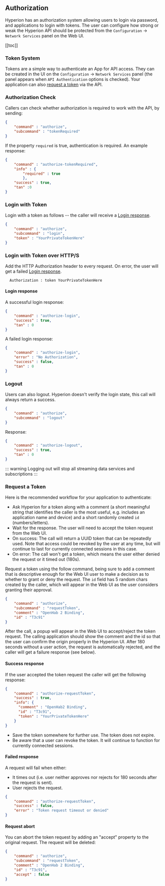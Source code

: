 ## Authorization
Hyperion has an authorization system allowing users to login via password, and
applications to login with tokens. The user can configure how strong or weak the Hyperion API
should be protected from the `Configuration` -> `Network Services` panel on the Web UI.

[[toc]]

### Token System
Tokens are a simple way to authenticate an App for API access. They can be created in
the UI on the `Configuration` -> `Network Services` panel (the panel appears when `API
Authentication` options is checked). Your application can also [request a
token](#request-a-token) via the API.

### Authorization Check

Callers can check whether authorization is required to work with the API, by sending:
``` json
{
    "command" : "authorize",
    "subcommand" : "tokenRequired"
}
```
If the property `required` is true, authentication is required. An example response:
``` json
{
    "command" : "authorize-tokenRequired",
    "info" : {
        "required" : true
        },
    "success" : true,
    "tan" :0
}
```

### Login with Token
Login with a token as follows -- the caller will receive a [Login response](#login-response).
``` json
{
    "command" : "authorize",
    "subcommand" : "login",
    "token" : "YourPrivateTokenHere"
}
```

### Login with Token over HTTP/S
Add the HTTP Authorization header to every request. On error, the user will get a failed [Login response](#login-response).
``` http
  Authorization : token YourPrivateTokenHere
```

#### Login response
A successful login response:
``` json
{
    "command" : "authorize-login",
    "success" : true,
    "tan" : 0
}
```

A failed login response:
``` json
{
    "command" : "authorize-login",
    "error" : "No Authorization",
    "success" : false,
    "tan" : 0
}
```

### Logout
Users can also logout. Hyperion doesn't verify the login state, this call will always
return a success.

``` json
{
    "command" : "authorize",
    "subcommand" : "logout"
}
```

Response:
``` json
{
    "command" : "authorize-logout",
    "success" : true,
    "tan" : 0
}
```
::: warning
Logging out will stop all streaming data services and subscriptions
:::

### Request a Token

Here is the recommended workflow for your application to authenticate:
   * Ask Hyperion for a token along with a comment (a short meaningful string that
     identifies the caller is the most useful, e.g. includes an application name and
     device) and a short randomly created `id` (numbers/letters).
   * Wait for the response. The user will need to accept the token request from the Web UI.
   * On success: The call will return a UUID token that can be repeatedly used. Note that
  access could be revoked by the user at any time, but will continue to last for
  currently connected sessions in this case.
   * On error: The call won't get a token, which means the user either denied the request or it timed out (180s).

Request a token using the follow command, being sure to add a comment that is
descriptive enough for the Web UI user to make a decision as to whether to grant or deny
the request. The `id` field has 5 random chars created by the caller, which will appear
in the Web UI as the user considers granting their approval.
``` json
{
    "command" : "authorize",
    "subcommand" : "requestToken",
    "comment" : "OpenHab 2 Binding",
    "id" : "T3c91"
}
```

After the call, a popup will appear in the Web UI to accept/reject the token request.
The calling application should show the comment and the id so that the user can confirm
the origin properly in the Hyperion UI. After 180 seconds without a user action, the
request is automatically rejected, and the caller will get a failure response (see below).

#### Success response
If the user accepted the token request the caller will get the following response:
``` json
{
    "command" : "authorize-requestToken",
    "success" : true,
    "info": {
      "comment" : "OpenHab2 Binding",
      "id" : "T3c91",
      "token" : "YourPrivateTokenHere"
    }
}
```
  * Save the token somewhere for further use. The token does not expire.
  * Be aware that a user can revoke the token. It will continue to function for currently connected sessions.

#### Failed response
A request will fail when either:
   * It times out (i.e. user neither approves nor rejects for 180 seconds after the request
     is sent).
   * User rejects the request.
``` json
{
    "command" : "authorize-requestToken",
    "success" : false,
    "error" : "Token request timeout or denied"
}
```

#### Request abort
You can abort the token request by adding an "accept" property to the original request.
The request will be deleted:
``` json
{
    "command" : "authorize",
    "subcommand" : "requestToken",
    "comment" : "OpenHab 2 Binding",
    "id" : "T3c91",
    "accept" : false
}
```
  